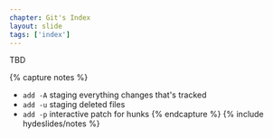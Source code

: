 ```yaml
---
chapter: Git's Index
layout: slide
tags: ['index']
---
```


TBD

{% capture notes %}
* `add -A` staging everything changes that's tracked
* `add -u` staging deleted files
* `add -p` interactive patch for hunks
{% endcapture %}
{% include hydeslides/notes %}